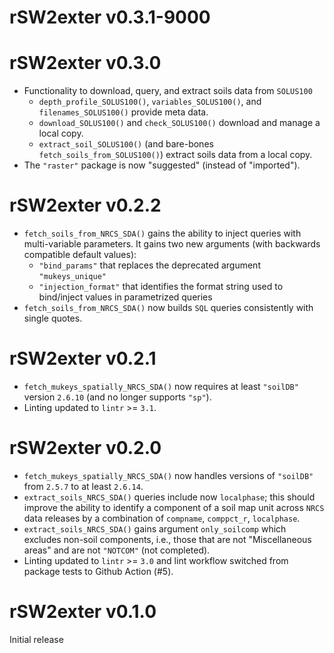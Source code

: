 # rSW2exter v0.3.1-9000


# rSW2exter v0.3.0
* Functionality to download, query, and extract soils data from `SOLUS100`
    * `depth_profile_SOLUS100()`, `variables_SOLUS100()`, and
      `filenames_SOLUS100()` provide meta data.
    * `download_SOLUS100()` and `check_SOLUS100()` download and manage
      a local copy.
    * `extract_soil_SOLUS100()` (and bare-bones `fetch_soils_from_SOLUS100()`)
      extract soils data from a local copy.
* The `"raster"` package is now "suggested" (instead of "imported").


# rSW2exter v0.2.2
* `fetch_soils_from_NRCS_SDA()` gains the ability to inject queries with
  multi-variable parameters. It gains two new arguments
  (with backwards compatible default values):
    * `"bind_params"` that replaces the deprecated argument `"mukeys_unique"`
    * `"injection_format"` that identifies the format string used to
      bind/inject values in parametrized queries
* `fetch_soils_from_NRCS_SDA()` now builds `SQL` queries consistently with
  single quotes.


# rSW2exter v0.2.1
* `fetch_mukeys_spatially_NRCS_SDA()` now requires at least
  `"soilDB"` version `2.6.10` (and no longer supports `"sp"`).
* Linting updated to `lintr` >= `3.1`.


# rSW2exter v0.2.0
* `fetch_mukeys_spatially_NRCS_SDA()` now handles versions of `"soilDB"`
  from `2.5.7` to at least `2.6.14`.
* `extract_soils_NRCS_SDA()` queries include now `localphase`;
  this should improve the ability to identify a component of a soil map unit
  across `NRCS` data releases by a combination of
  `compname`, `comppct_r`, `localphase`.
* `extract_soils_NRCS_SDA()` gains argument `only_soilcomp` which excludes
  non-soil components, i.e., those that are not "Miscellaneous areas" and
  are not `"NOTCOM"` (not completed).
* Linting updated to `lintr` >= `3.0` and
  lint workflow switched from package tests to Github Action (#5).

# rSW2exter v0.1.0
Initial release
